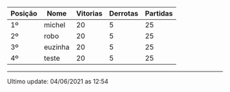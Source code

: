 Posição | Nome | Vitorias | Derrotas | Partidas
--------|------|----------|----------|----------
1º|michel|20|5|25
2º|robo|20|5|25
3º|euzinha|20|5|25
4º|teste|20|5|25
-------------------
Ultimo update: 04/06/2021 as 12:54